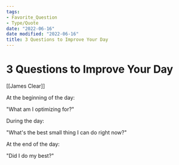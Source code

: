 ```yaml
---
tags:
- Favorite_Question
- Type/Quote
date: "2022-06-16"
date modified: "2022-06-16"
title: 3 Questions to Improve Your Day
---
```


# 3 Questions to Improve Your Day
[[James Clear]]

At the beginning of the day:

"What am I optimizing for?"

During the day:

"What's the best small thing I can do right now?"

At the end of the day:

"Did I do my best?"
